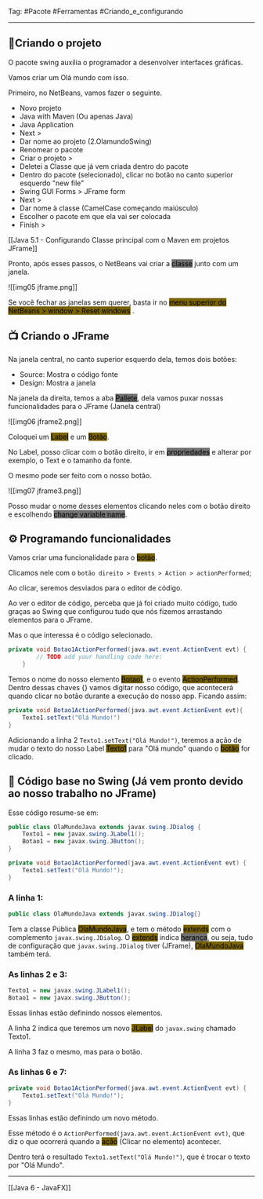 Tag: #Pacote #Ferramentas #Criando_e_configurando 

---
## 📝Criando o projeto

O pacote swing auxilia o programador a desenvolver interfaces gráficas.

Vamos criar um Olá mundo com isso.

Primeiro, no NetBeans, vamos fazer o seguinte.

- Novo projeto
- Java with Maven (Ou apenas Java)
- Java Application
- Next >
- Dar nome ao projeto (2.OlamundoSwing)
- Renomear o pacote
- Criar o projeto >
- Deletei a Classe que já vem criada dentro do pacote
- Dentro do pacote (selecionado), clicar no botão no canto superior esquerdo "new file"
- Swing GUI Forms > JFrame form
- Next >
- Dar nome à classe (CamelCase começando maiúsculo)
- Escolher o pacote em que ela vai ser colocada
- Finish >

[[Java 5.1 - Configurando Classe principal com o Maven em projetos JFrame]]

Pronto, após esses passos, o NetBeans vai criar a <mark style="background: #727272;">classe</mark> junto com um janela.

![[img05 jframe.png]]

Se você fechar as janelas sem querer, basta ir no <mark style="background: #7A6300;">menu superior do NetBeans > window > Reset windows</mark> .

## 📺 Criando o JFrame

Na janela central, no canto superior esquerdo dela, temos dois botões:

- Source: Mostra o código fonte
- Design: Mostra a janela

Na janela da direita, temos a aba <mark style="background: #727272;">Pallete</mark>, dela vamos puxar nossas funcionalidades para o JFrame (Janela central)

![[img06 jframe2.png]]

Coloquei um <mark style="background: #7A6300;">Label</mark> e um <mark style="background: #7A6300;">Botão</mark>.

No Label, posso clicar com o botão direito, ir em <mark style="background: #727272;">propriedades</mark> e alterar por exemplo, o Text e o tamanho da fonte.

O mesmo pode ser feito com o nosso botão.

![[img07 jframe3.png]]

Posso mudar o nome desses elementos clicando neles com o botão direito e escolhendo <mark style="background: #727272;">change variable name</mark>.

## ⚙ Programando funcionalidades

Vamos criar uma funcionalidade para o <mark style="background: #7A6300;">botão</mark>.

Clicamos nele com o `botão direito > Events > Action > actionPerformed`;

Ao clicar, seremos desviados para o editor de código.

Ao ver o editor de código, perceba que já foi criado muito código, tudo graças ao Swing que configurou tudo que nós fizemos arrastando elementos para o JFrame.

Mas o que interessa é o código selecionado.

```java
private void Botao1ActionPerformed(java.awt.event.ActionEvent evt) {                           
        // TODO add your handling code here:
    }        
```

Temos o nome do nosso elemento <mark style="background: #7A6300;">Botao1</mark>, e o evento <mark style="background: #7A6300;">ActionPerformed</mark>. Dentro dessas chaves {} vamos digitar nosso código, que acontecerá quando clicar no botão durante a execução do nosso app. Ficando assim:

```java
private void Botao1ActionPerformed(java.awt.event.ActionEvent evt){
	Texto1.setText("Olá Mundo!")
}
```

Adicionando a linha 2 `Texto1.setText("Olá Mundo!")`, teremos a ação de mudar o texto do nosso Label <mark style="background: #7A6300;">Texto1</mark> para "Olá mundo" quando o <mark style="background: #7A6300;">botão</mark> for clicado.

## 🔨 Código base no Swing (Já vem pronto devido ao nosso trabalho no JFrame)

Esse código resume-se em:

```java
public class OlaMundoJava extends javax.swing.JDialog {
	Texto1 = new javax.swing.JLabel1();
	Botao1 = new javax.swing.JButton();
} 

private void Botao1ActionPerformed(java.awt.event.ActionEvent evt) {               
    Texto1.setText("Olá Mundo!");
}                                      
```

### A linha 1:

```java
public class OlaMundoJava extends javax.swing.JDialog{}
```

Tem a classe Pública <mark style="background: #7A6300;">OlaMundoJava</mark>, e tem o método <mark style="background: #7A6300;">extends</mark> com o complemento `javax.swing.JDialog`. O <mark style="background: #7A6300;">extends</mark> indica <mark style="background: #727272;">herança</mark>, ou seja, tudo de configuração que `javax.swing.JDialog` tiver (JFrame), <mark style="background: #7A6300;">OlaMundoJava</mark> também terá.

### As linhas 2 e 3:

```java
Texto1 = new javax.swing.JLabel1();
Botao1 = new javax.swing.JButton();
```

Essas linhas estão definindo nossos elementos.

A linha 2 indica que teremos um novo <mark style="background: #7A6300;">JLabel</mark> do `javax.swing` chamado Texto1.

A linha 3 faz o mesmo, mas para o botão.

### As linhas 6 e 7:

```java
private void Botao1ActionPerformed(java.awt.event.ActionEvent evt) {               
    Texto1.setText("Olá Mundo!");
}              
```

Essas linhas estão definindo um novo método.

Esse método é o `ActionPerformed(java.awt.event.ActionEvent evt)`, que diz o que ocorrerá quando a <mark style="background: #7A6300;">ação</mark> (Clicar no elemento) acontecer.

Dentro terá o resultado `Texto1.setText("Olá Mundo!")`, que é trocar o texto por "Olá Mundo".

---
[[Java 6 - JavaFX]]